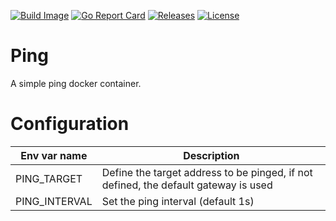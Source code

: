 [![Build Image](https://github.com/bakito/ping/actions/workflows/publish.yml/badge.svg)](https://github.com/bakito/ping/actions/workflows/publish.yml)
[![Go Report Card](https://goreportcard.com/badge/github.com/bakito/ping)](https://goreportcard.com/report/github.com/bakito/ping)
[![Releases](https://img.shields.io/github/v/release/bakiti/ping?style=flat-square&label=Release)](https://github.com/balito/ping/releases)
[![License](https://img.shields.io/badge/License-MIT-blue.svg?style=flat-square)](https://opensource.org/licenses/MIT)
# Ping

A simple ping docker container.

# Configuration

| Env var name  | Description                                                                         |
|---------------|-------------------------------------------------------------------------------------|
| PING_TARGET   | Define the target address to be pinged, if not defined, the default gateway is used |   
| PING_INTERVAL | Set the ping interval (default 1s)                                                  |   


